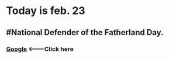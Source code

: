 # Today is feb. 23
## #National Defender of the Fatherland Day.

### [Google](https://google.com)  <---Click here

